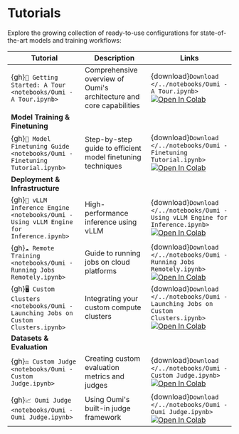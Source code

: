 # Tutorials

Explore the growing collection of ready-to-use configurations for state-of-the-art models and training workflows:

| Tutorial | Description | Links |
|----------|-------------|--------|
| {gh}`🎯 Getting Started: A Tour <notebooks/Oumi - A Tour.ipynb>` | Comprehensive overview of Oumi's architecture and core capabilities | {download}`Download </../notebooks/Oumi - A Tour.ipynb>` <br> <a target="_blank" href="https://colab.research.google.com/github/oumi-ai/oumi/blob/main/notebooks/Oumi - A Tour.ipynb"><img src="https://colab.research.google.com/assets/colab-badge.svg" alt="Open In Colab"/></a> |
| **Model Training & Finetuning** |||
| {gh}`🔧 Model Finetuning Guide <notebooks/Oumi - Finetuning Tutorial.ipynb>` | Step-by-step guide to efficient model finetuning techniques | {download}`Download </../notebooks/Oumi - Finetuning Tutorial.ipynb>` <br> <a target="_blank" href="https://colab.research.google.com/github/oumi-ai/oumi/blob/main/notebooks/Oumi - Finetuning Tutorial.ipynb"><img src="https://colab.research.google.com/assets/colab-badge.svg" alt="Open In Colab"/></a> |
| **Deployment & Infrastructure** |||
| {gh}`🔄 vLLM Inference Engine <notebooks/Oumi - Using vLLM Engine for Inference.ipynb>` | High-performance inference using vLLM | {download}`Download </../notebooks/Oumi - Using vLLM Engine for Inference.ipynb>` <br> <a target="_blank" href="https://colab.research.google.com/github/oumi-ai/oumi/blob/main/notebooks/Oumi - Using vLLM Engine for Inference.ipynb"><img src="https://colab.research.google.com/assets/colab-badge.svg" alt="Open In Colab"/></a> |
| {gh}`☁️ Remote Training <notebooks/Oumi - Running Jobs Remotely.ipynb>` | Guide to running jobs on cloud platforms | {download}`Download </../notebooks/Oumi - Running Jobs Remotely.ipynb>` <br> <a target="_blank" href="https://colab.research.google.com/github/oumi-ai/oumi/blob/main/notebooks/Oumi - Running Jobs Remotely.ipynb"><img src="https://colab.research.google.com/assets/colab-badge.svg" alt="Open In Colab"/></a> |
| {gh}`🖥️ Custom Clusters <notebooks/Oumi - Launching Jobs on Custom Clusters.ipynb>` | Integrating your custom compute clusters | {download}`Download </../notebooks/Oumi - Launching Jobs on Custom Clusters.ipynb>` <br> <a target="_blank" href="https://colab.research.google.com/github/oumi-ai/oumi/blob/main/notebooks/Oumi - Launching Jobs on Custom Clusters.ipynb"><img src="https://colab.research.google.com/assets/colab-badge.svg" alt="Open In Colab"/></a> |
| **Datasets & Evaluation** |||
| {gh}`⚖️ Custom Judge <notebooks/Oumi - Custom Judge.ipynb>` | Creating custom evaluation metrics and judges | {download}`Download </../notebooks/Oumi - Custom Judge.ipynb>` <br> <a target="_blank" href="https://colab.research.google.com/github/oumi-ai/oumi/blob/main/notebooks/Oumi - Custom Judge.ipynb"><img src="https://colab.research.google.com/assets/colab-badge.svg" alt="Open In Colab"/></a> |
| {gh}`📈 Oumi Judge <notebooks/Oumi - Oumi Judge.ipynb>` | Using Oumi's built-in judge framework | {download}`Download </../notebooks/Oumi - Oumi Judge.ipynb>` <br> <a target="_blank" href="https://colab.research.google.com/github/oumi-ai/oumi/blob/main/notebooks/Oumi - Oumi Judge.ipynb"><img src="https://colab.research.google.com/assets/colab-badge.svg" alt="Open In Colab"/></a> |
